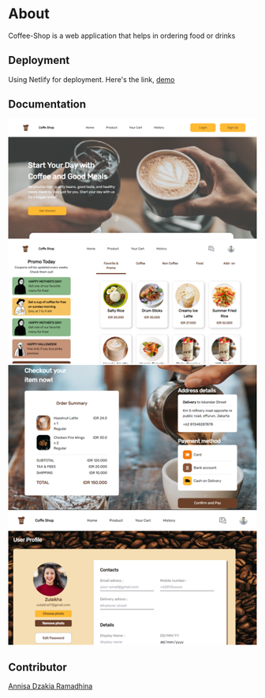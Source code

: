 # About

Coffee-Shop is a web application that helps in ordering food or drinks

## Deployment

Using Netlify for deployment. Here's the link,
[demo](https://coffe-shop-dzakia.netlify.app/)

## Documentation 

<img src="./public/image/Coffee-Shop-Home.png"/>
<img src="./public/image/Coffee-Shop-Product.png"/>
<img src="./public/image/Coffee-Shop-Cart.png"/>
<img src="./public/image/Coffee-Shop-Profile.png"/>

## Contributor

[Annisa Dzakia Ramadhina](https://github.com/dzakia-st3)
